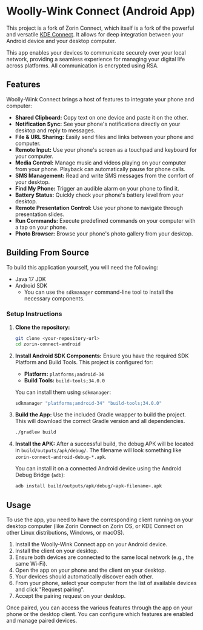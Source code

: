 # Woolly-Wink Connect (Android App)

This project is a fork of Zorin Connect, which itself is a fork of the powerful and versatile [KDE Connect](https://kdeconnect.kde.org/). It allows for deep integration between your Android device and your desktop computer.

This app enables your devices to communicate securely over your local network, providing a seamless experience for managing your digital life across platforms. All communication is encrypted using RSA.

## Features

Woolly-Wink Connect brings a host of features to integrate your phone and computer:

*   **Shared Clipboard:** Copy text on one device and paste it on the other.
*   **Notification Sync:** See your phone's notifications directly on your desktop and reply to messages.
*   **File & URL Sharing:** Easily send files and links between your phone and computer.
*   **Remote Input:** Use your phone's screen as a touchpad and keyboard for your computer.
*   **Media Control:** Manage music and videos playing on your computer from your phone. Playback can automatically pause for phone calls.
*   **SMS Management:** Read and write SMS messages from the comfort of your desktop.
*   **Find My Phone:** Trigger an audible alarm on your phone to find it.
*   **Battery Status:** Quickly check your phone's battery level from your desktop.
*   **Remote Presentation Control:** Use your phone to navigate through presentation slides.
*   **Run Commands:** Execute predefined commands on your computer with a tap on your phone.
*   **Photo Browser:** Browse your phone's photo gallery from your desktop.

## Building From Source

To build this application yourself, you will need the following:

*   Java 17 JDK
*   Android SDK
    *   You can use the `sdkmanager` command-line tool to install the necessary components.

### Setup Instructions

1.  **Clone the repository:**
    ```sh
    git clone <your-repository-url>
    cd zorin-connect-android
    ```

2.  **Install Android SDK Components:**
    Ensure you have the required SDK Platform and Build Tools. This project is configured for:
    *   **Platform:** `platforms;android-34`
    *   **Build Tools:** `build-tools;34.0.0`

    You can install them using `sdkmanager`:
    ```sh
    sdkmanager "platforms;android-34" "build-tools;34.0.0"
    ```

3.  **Build the App:**
    Use the included Gradle wrapper to build the project. This will download the correct Gradle version and all dependencies.
    ```sh
    ./gradlew build
    ```

4.  **Install the APK:**
    After a successful build, the debug APK will be located in `build/outputs/apk/debug/`. The filename will look something like `zorin-connect-android-debug-*.apk`.

    You can install it on a connected Android device using the Android Debug Bridge (`adb`):
    ```sh
    adb install build/outputs/apk/debug/<apk-filename>.apk
    ```

## Usage

To use the app, you need to have the corresponding client running on your desktop computer (like Zorin Connect on Zorin OS, or KDE Connect on other Linux distributions, Windows, or macOS).

1.  Install the Woolly-Wink Connect app on your Android device.
2.  Install the client on your desktop.
3.  Ensure both devices are connected to the same local network (e.g., the same Wi-Fi).
4.  Open the app on your phone and the client on your desktop.
5.  Your devices should automatically discover each other.
6.  From your phone, select your computer from the list of available devices and click "Request pairing".
7.  Accept the pairing request on your desktop.

Once paired, you can access the various features through the app on your phone or the desktop client. You can configure which features are enabled and manage paired devices.
